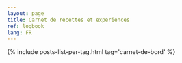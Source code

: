 ```yaml
---
layout: page
title: Carnet de recettes et experiences
ref: logbook
lang: FR
---
```


{% include posts-list-per-tag.html tag='carnet-de-bord' %}